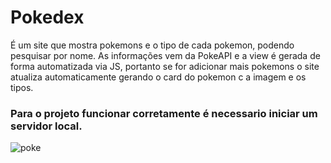 # Pokedex
É um site que mostra pokemons e o tipo de cada pokemon, podendo pesquisar por nome. As informações vem da PokeAPI e a view é gerada de
forma automatizada via JS, portanto se for adicionar mais pokemons o site atualiza automaticamente gerando o card do pokemon c a imagem e os tipos.
### Para o projeto funcionar corretamente é necessario iniciar um servidor local.
![poke](https://github.com/Mafra-Chris/Pokedex/blob/master/poke.gif)
